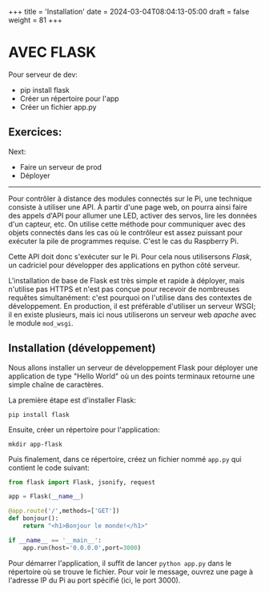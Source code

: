 +++
title = 'Installation'
date = 2024-03-04T08:04:13-05:00
draft = false
weight = 81
+++

# AVEC FLASK
Pour serveur de dev:
- pip install flask
- Créer un répertoire pour l'app
- Créer un fichier app.py

Exercices: 
- 
Next: 
- Faire un serveur de prod
- Déployer 
-------------------------------

Pour contrôler à distance des modules connectés sur le Pi, une technique consiste à utiliser une API. À partir d'une page web, on pourra ainsi faire des appels d'API pour allumer une LED, activer des servos, lire les données d'un capteur, etc. On utilise cette méthode pour communiquer avec des objets connectés dans les cas où le contrôleur est assez puissant pour exécuter la pile de programmes requise. C'est le cas du Raspberry Pi.

Cette API doit donc s'exécuter sur le Pi. Pour cela nous utilisersons *Flask*, un cadriciel pour développer des applications en python côté serveur.

L'installation de base de Flask est très simple et rapide à déployer, mais n'utilise pas HTTPS et n'est pas conçue pour recevoir de nombreuses requêtes simultanément: c'est pourquoi on l'utilise dans des contextes de développement. En production, il est préférable d'utiliser un serveur WSGI; il en existe plusieurs, mais ici nous utiliserons un serveur web _apache_ avec le module `mod_wsgi`.

## Installation (développement)
Nous allons installer un serveur de développement Flask pour déployer une application de type "Hello World" où un des points terminaux retourne une simple chaîne de caractères.

La première étape est d'installer Flask:
```
pip install flask
```
Ensuite, créer un répertoire pour l'application:
```
mkdir app-flask
```
Puis finalement, dans ce répertoire, créez un fichier nommé `app.py` qui contient le code suivant:
```python
from flask import Flask, jsonify, request

app = Flask(__name__)

@app.route('/',methods=['GET'])
def bonjour():
    return "<h1>Bonjour le monde!</h1>"

if __name__ == '__main__':
    app.run(host='0.0.0.0',port=3000)
```

Pour démarrer l'application, il suffit de lancer `python app.py` dans le répertoire où se trouve le fichier. Pour voir le message, ouvrez une page à l'adresse IP du Pi au port spécifié (ici, le port 3000).
